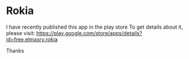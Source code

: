# Rokia

I have recently published this app in the play store
To get details about it, please visit: https://play.google.com/store/apps/details?id=free.elmasry.rokia

Thanks
